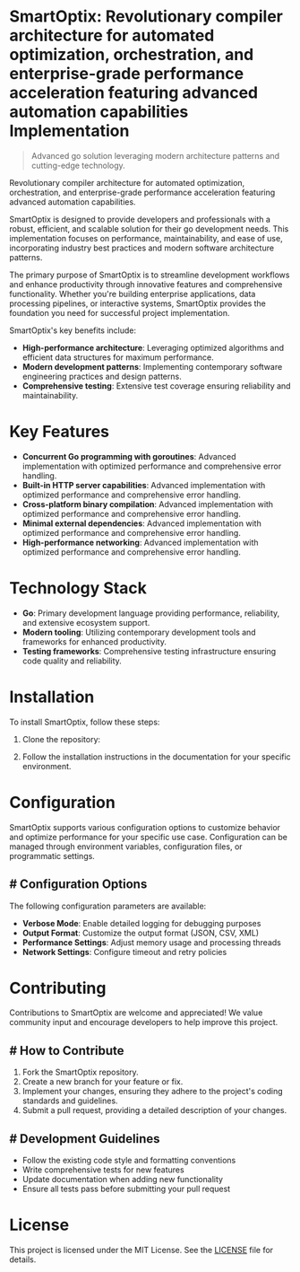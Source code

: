 <!-- fallback_SmartOptix_20250802210618_36877 -->

# SmartOptix: Revolutionary compiler architecture for automated optimization, orchestration, and enterprise-grade performance acceleration featuring advanced automation capabilities Implementation
> Advanced go solution leveraging modern architecture patterns and cutting-edge technology.

Revolutionary compiler architecture for automated optimization, orchestration, and enterprise-grade performance acceleration featuring advanced automation capabilities.

SmartOptix is designed to provide developers and professionals with a robust, efficient, and scalable solution for their go development needs. This implementation focuses on performance, maintainability, and ease of use, incorporating industry best practices and modern software architecture patterns.

The primary purpose of SmartOptix is to streamline development workflows and enhance productivity through innovative features and comprehensive functionality. Whether you're building enterprise applications, data processing pipelines, or interactive systems, SmartOptix provides the foundation you need for successful project implementation.

SmartOptix's key benefits include:

* **High-performance architecture**: Leveraging optimized algorithms and efficient data structures for maximum performance.
* **Modern development patterns**: Implementing contemporary software engineering practices and design patterns.
* **Comprehensive testing**: Extensive test coverage ensuring reliability and maintainability.

# Key Features

* **Concurrent Go programming with goroutines**: Advanced implementation with optimized performance and comprehensive error handling.
* **Built-in HTTP server capabilities**: Advanced implementation with optimized performance and comprehensive error handling.
* **Cross-platform binary compilation**: Advanced implementation with optimized performance and comprehensive error handling.
* **Minimal external dependencies**: Advanced implementation with optimized performance and comprehensive error handling.
* **High-performance networking**: Advanced implementation with optimized performance and comprehensive error handling.

# Technology Stack

* **Go**: Primary development language providing performance, reliability, and extensive ecosystem support.
* **Modern tooling**: Utilizing contemporary development tools and frameworks for enhanced productivity.
* **Testing frameworks**: Comprehensive testing infrastructure ensuring code quality and reliability.

# Installation

To install SmartOptix, follow these steps:

1. Clone the repository:


2. Follow the installation instructions in the documentation for your specific environment.

# Configuration

SmartOptix supports various configuration options to customize behavior and optimize performance for your specific use case. Configuration can be managed through environment variables, configuration files, or programmatic settings.

## # Configuration Options

The following configuration parameters are available:

* **Verbose Mode**: Enable detailed logging for debugging purposes
* **Output Format**: Customize the output format (JSON, CSV, XML)
* **Performance Settings**: Adjust memory usage and processing threads
* **Network Settings**: Configure timeout and retry policies

# Contributing

Contributions to SmartOptix are welcome and appreciated! We value community input and encourage developers to help improve this project.

## # How to Contribute

1. Fork the SmartOptix repository.
2. Create a new branch for your feature or fix.
3. Implement your changes, ensuring they adhere to the project's coding standards and guidelines.
4. Submit a pull request, providing a detailed description of your changes.

## # Development Guidelines

* Follow the existing code style and formatting conventions
* Write comprehensive tests for new features
* Update documentation when adding new functionality
* Ensure all tests pass before submitting your pull request

# License

This project is licensed under the MIT License. See the [LICENSE](https://github.com/cerenyilmazjinx/SmartOptix/blob/main/LICENSE) file for details.
